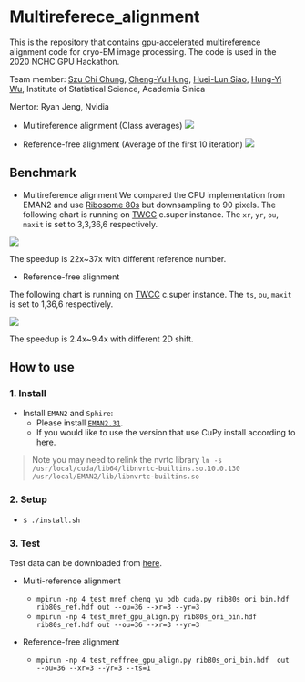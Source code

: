# Multireferece_alignment

This is the repository that contains gpu-accelerated multireference alignment code for cryo-EM image processing.
The code is used in the 2020 NCHC GPU Hackathon.

Team member:  [Szu Chi Chung](https://github.com/phonchi), [Cheng-Yu Hung](https://github.com/veis5566), [Huei-Lun Siao](https://github.com/oppty1335), [Hung-Yi Wu](https://github.com/Hungyi5), Institute of Statistical Science, Academia Sinica

Mentor: Ryan Jeng, Nvidia


* Multireference alignment (Class averages)
![](https://i.imgur.com/Fhz8VgW.png)

* Reference-free alignment (Average of the first 10 iteration)
![](https://i.imgur.com/4Je3oTt.png)

## Benchmark
* Multireference alignment
We compared the CPU implementation from EMAN2 and use [Ribosome 80s](https://www3.mrc-lmb.cam.ac.uk/relion/index.php?title=Benchmarks_%26_computer_hardware) but downsampling to 90 pixels. The following chart is running on [TWCC](https://www.twcc.ai/) c.super instance. The `xr`, `yr`, `ou`, `maxit` is set to 3,3,36,6 respectively. 

![](https://i.imgur.com/GkXidsN.png)

The speedup is 22x~37x with different reference number.

* Reference-free alignment

The following chart is running on [TWCC](https://www.twcc.ai/) c.super instance. The `ts`, `ou`, `maxit` is set to 1,36,6 respectively. 

![](https://i.imgur.com/mzDF63c.png)


The speedup is 2.4x~9.4x with different 2D shift.

## How to use
### 1. Install 
- Install `EMAN2` and `Sphire`: 
    * Please install [`EMAN2.31`](https://blake.bcm.edu/emanwiki/EMAN2/Install).
    * If you would like to use the version that use CuPy install according to [here](https://github.com/cupy/cupy).
>    Note you may need to relink the nvrtc library `ln -s /usr/local/cuda/lib64/libnvrtc-builtins.so.10.0.130 /usr/local/EMAN2/lib/libnvrtc-builtins.so`

### 2. Setup
- `$ ./install.sh`

### 3. Test
Test data can be downloaded from [here](https://drive.google.com/drive/folders/1BWquinGRMQixtlmjx6edA-LGgzXhldft?usp=sharing).

*  Multi-reference alignment
    - `mpirun -np 4 test_mref_cheng_yu_bdb_cuda.py rib80s_ori_bin.hdf  rib80s_ref.hdf out --ou=36 --xr=3 --yr=3`
    - `mpirun -np 4 test_mref_gpu_align.py rib80s_ori_bin.hdf  rib80s_ref.hdf out --ou=36 --xr=3 --yr=3`

*  Reference-free alignment
    - `mpirun -np 4 test_reffree_gpu_align.py rib80s_ori_bin.hdf  out --ou=36 --xr=3 --yr=3 --ts=1`
